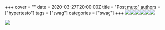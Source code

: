 +++
cover = ""
date = 2020-03-27T20:00:00Z
title = "Post muto"
authors = ["hypertesto"]
tags = ["swag"]
categories = ["swag"]
+++
![](/images/ezgif-1-c0477180217b.gif)![](/images/ezgif-1-c0477180217b.gif)![](/images/ezgif-1-c0477180217b.gif)![](/images/ezgif-1-c0477180217b.gif)![](/images/ezgif-1-c0477180217b.gif)![](/images/ezgif-1-c0477180217b.gif)

![](/images/ezgif-1-b389bdb248a3.gif)
